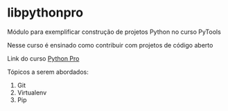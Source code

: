 # libpythonpro
Módulo para exemplificar construção de projetos Python no curso PyTools

Nesse curso é ensinado como contribuir com projetos de código aberto

Link do curso [Python Pro](https://pythonpro.com.br/)

Tópicos a serem abordados:
 1. Git
 2. Virtualenv
 3. Pip